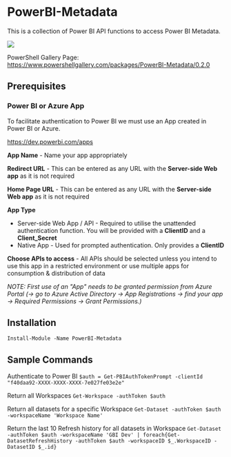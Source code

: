 # PowerBI-Metadata

This is a collection of Power BI API functions to access Power BI Metadata.

[<img src="https://cporteous.visualstudio.com/_apis/public/build/definitions/6ab8fe89-fdea-4b38-80bd-7daa632d0f9c/1/badge"/>](https://cporteous.visualstudio.com/Power%20BI%20Metadata/_build/index?definitionId=1)

PowerShell Gallery Page: https://www.powershellgallery.com/packages/PowerBI-Metadata/0.2.0
## Prerequisites

### Power BI or Azure App

To facilitate authentication to Power BI we must use an App created in Power BI or Azure.

https://dev.powerbi.com/apps

**App Name** - Name your app appropriately

**Redirect URL** - This can be entered as any URL with the **Server-side Web app** as it is not required

**Home Page URL** - This can be entered as any URL with the **Server-side Web app** as it is not required

**App Type**
* Server-side Web App / API - Required to utilise the unattended authentication function. You will be provided with a **ClientID** and a **Client_Secret**
* Native App - Used for prompted authentication. Only provides a **ClientID**

**Choose APIs to access** - All APIs should be selected unless you intend to use this app in a restricted environment or use multiple apps for consumption & distribution of data


*NOTE: First use of an "App" needs to be granted permission from Azure Portal (-> go to Azure Active Directory -> App Registrations -> find your app -> Required Permissions -> Grant Permissions.)*

## Installation

`Install-Module -Name PowerBI-Metadata`

## Sample Commands

Authenticate to Power BI
`$auth = Get-PBIAuthTokenPrompt -clientId "f40daa92-XXXX-XXXX-XXXX-7e027fe03e2e"`

Return all Workspaces
`Get-Workspace -authToken $auth`

Return all datasets for a specific Workspace
`Get-Dataset -authToken $auth -workspaceName 'Workspace Name'`

Return the last 10 Refresh history for all datasets in Workspace
`Get-Dataset -authToken $auth -workspaceName 'GBI Dev' | foreach{Get-DatasetRefreshHistory -authToken $auth -workspaceID $_.WorkspaceID -DatasetID $_.id}`





